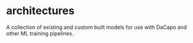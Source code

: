 # architectures
A collection of existing and custom built models for use with DaCapo and other ML training pipelines.
